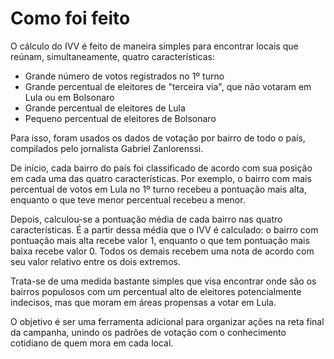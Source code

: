 # Como foi feito

O cálculo do IVV é feito de maneira simples para encontrar locais que reúnam, simultaneamente, quatro características:

- Grande número de votos registrados no 1º turno
- Grande percentual de eleitores de "terceira via", que não votaram em Lula ou em Bolsonaro
- Grande percentual de eleitores de Lula
- Pequeno percentual de eleitores de Bolsonaro

Para isso, foram usados os dados de votação por bairro de todo o país, compilados pelo jornalista Gabriel Zanlorenssi.

De início, cada bairro do país foi classificado de acordo com sua posição em cada uma das quatro características. Por exemplo, o bairro com mais percentual de votos em Lula no 1º turno recebeu a pontuação mais alta, enquanto o que teve menor percentual recebeu a menor.

Depois, calculou-se a pontuação média de cada bairro nas quatro características. É a partir dessa média que o IVV é calculado: o bairro com pontuação mais alta recebe valor 1, enquanto o que tem pontuação mais baixa recebe valor 0. Todos os demais recebem uma nota de acordo com seu valor relativo entre os dois extremos.

Trata-se de uma medida bastante simples que visa encontrar onde são os bairros populosos com um percentual alto de eleitores potencialmente indecisos, mas que moram em áreas propensas a votar em Lula. 

O objetivo é ser uma ferramenta adicional para organizar ações na reta final da campanha, unindo os padrões de votação com o conhecimento cotidiano de quem mora em cada local.
